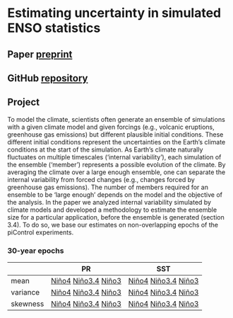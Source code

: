 # Estimating uncertainty in simulated ENSO statistics

## Paper [preprint](https://doi.org/10.22541/essoar.170196744.48068128/v1)

## GitHub [repository](https://github.com/yyplanton/estimating_uncertainties_enso/)

## Project
To model the climate, scientists often generate an ensemble of simulations with a given climate model and given forcings (e.g., volcanic eruptions, greenhouse gas emissions) but different plausible initial conditions. These different initial conditions represent the uncertainties on the Earth’s climate conditions at the start of the simulation. As Earth’s climate naturally fluctuates on multiple timescales (‘internal variability’), each simulation of the ensemble (‘member’) represents a possible evolution of the climate. By averaging the climate over a large enough ensemble, one can separate the internal variability from forced changes (e.g., changes forced by greenhouse gas emissions). The number of members required for an ensemble to be ‘large enough’ depends on the model and the objective of the analysis.
In the paper we analyzed internal variability simulated by climate models and developed a methodology to estimate the ensemble size for a particular application, before the ensemble is generated (section 3.4). To do so, we base our estimates on non-overlapping epochs of the piControl experiments.

### 30-year epochs
|  | PR | SST |
| --- | --- | --- |
| mean | [Niño4](res_var_ts_ano_n30e_030_year.md) [Niño3.4](res_var_ts_ano_n30e_030_year.md) [Niño3](res_var_ts_ano_n30e_030_year.md)| [Niño4](res_var_ts_ano_n30e_030_year.md) [Niño3.4](res_var_ts_ano_n30e_030_year.md) [Niño3](res_var_ts_ano_n30e_030_year.md)|
| variance | [Niño4](res_var_ts_ano_n30e_030_year.md) [Niño3.4](res_var_ts_ano_n30e_030_year.md) [Niño3](res_var_ts_ano_n30e_030_year.md) | [Niño4](res_var_ts_ano_n30e_030_year.md) [Niño3.4](res_var_ts_ano_n30e_030_year.md) [Niño3](res_var_ts_ano_n30e_030_year.md)|
| skewness | [Niño4](res_var_ts_ano_n30e_030_year.md) [Niño3.4](res_var_ts_ano_n30e_030_year.md) [Niño3](res_var_ts_ano_n30e_030_year.md) | [Niño4](res_var_ts_ano_n30e_030_year.md) [Niño3.4](res_var_ts_ano_n30e_030_year.md) [Niño3](res_var_ts_ano_n30e_030_year.md)|
